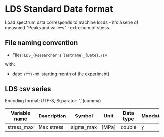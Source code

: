 # LDS Standard Data format

Load spectrum data corresponds to machine loads - it's a serie of measured "Peaks and valleys" : extremum of stress.

## File naming convention

- Files: `LDS_{Researcher's lastname}_{Date}.csv`

with:

- date: `YYYY-MM` (starting month of the experiment)

## LDS csv series

Encoding format: UTF-8, Separator: ',' (comma)

| Variable name | Description | Symbol    | Unit  | Data type | Mandatory |
| ------------- | ----------- | --------- | ----- | --------- | --------- |
| stress_max    | Max stress  | sigma_max | [MPa] | double    | y         |
